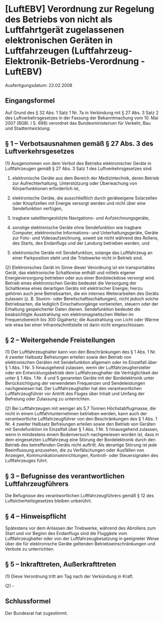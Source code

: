 # [LuftEBV] Verordnung zur Regelung des Betriebs von nicht als Luftfahrtgerät zugelassenen elektronischen Geräten in Luftfahrzeugen  (Luftfahrzeug-Elektronik-Betriebs-Verordnung - LuftEBV)

Ausfertigungsdatum: 22.02.2008

 

## Eingangsformel

Auf Grund des § 32 Abs. 1 Satz 1 Nr. 7a in Verbindung mit § 27 Abs. 3 Satz 2 des Luftverkehrsgesetzes in der Fassung der Bekanntmachung vom 10. Mai 2007 (BGBl. I S. 698) verordnet das Bundesministerium für Verkehr, Bau und Stadtentwicklung:


## § 1 – Verbotsausnahmen gemäß § 27 Abs. 3 des Luftverkehrsgesetzes

(1) Ausgenommen von dem Verbot des Betriebs elektronischer Geräte in Luftfahrzeugen gemäß § 27 Abs. 3 Satz 1 des Luftverkehrsgesetzes sind

1. elektronische Geräte aus dem Bereich der Medizintechnik, deren Betrieb zur Aufrechterhaltung, Unterstützung oder Überwachung von Körperfunktionen erforderlich ist,

2. elektronische Geräte, die ausschließlich durch geräteeigene Solarzellen oder Knopfzellen mit Energie versorgt werden und nicht über eine Sendefunktion verfügen,

3. tragbare satellitengestützte Navigations- und Aufzeichnungsgeräte,

4. sonstige elektronische Geräte ohne Sendefunktion wie tragbare Computer, elektronische Informations- und Unterhaltungsgeräte, Geräte zur Foto- und Videoaufzeichnung, soweit sie nicht während des Rollens, des Starts, des Endanflugs und der Landung betrieben werden, und

5. elektronische Geräte mit Sendefunktion, solange das Luftfahrzeug an einer Parkposition steht und die Triebwerke nicht in Betrieb sind.

(2) Elektronisches Gerät im Sinne dieser Verordnung ist ein transportables Gerät, das elektronische Schaltkreise enthält und mittels eigener Energieversorgung betrieben oder aus einer Bordsteckdose versorgt wird. Betrieb eines elektronischen Geräts bedeutet die Versorgung der Schaltkreise eines derartigen Geräts mit elektrischer Energie; hierzu gehören auch jene Betriebsarten, die ein internes Weiterarbeiten des Geräts zulassen (z. B. Stumm- oder Bereitschaftsschaltungen), nicht jedoch solche Betriebsarten, die lediglich Einschaltvorgänge vorbereiten, steuern oder der Erhaltung gespeicherter Daten dienen. Sendefunktion bedeutet die beabsichtigte Ausstrahlung von elektromagnetischen Wellen im Frequenzbereich bis 300 Gigahertz; die Ausstrahlung von Licht oder Wärme wie etwa bei einer Infrarotschnittstelle ist darin nicht eingeschlossen.


## § 2 – Weitergehende Freistellungen

(1) Der Luftfahrzeughalter kann von den Beschränkungen des § 1 Abs. 1 Nr. 4 zweiter Halbsatz Befreiungen erteilen sowie den Betrieb von elektronischen Geräten mit Sendefunktion allgemein oder im Einzelfall über § 1 Abs. 1 Nr. 5 hinausgehend zulassen, wenn der Luftfahrzeughersteller oder ein Entwicklungsbetrieb dem Luftfahrzeughalter die Verträglichkeit der unter § 1 Abs. 1 Nr. 4 und 5 genannten Geräte mit der Bordelektronik unter Berücksichtigung der verwendeten Frequenzen und Sendeleistungen nachgewiesen hat. Der Luftfahrzeughalter hat den verantwortlichen Luftfahrzeugführer vor Antritt des Fluges über Inhalt und Umfang der Befreiung oder Zulassung zu unterrichten.

(2) Bei Luftfahrzeugen mit weniger als 5,7 Tonnen Höchstabflugmasse, die nicht in einem Luftfahrtunternehmen betrieben werden, kann auch der verantwortliche Luftfahrzeugführer von den Beschränkungen des § 1 Abs. 1 Nr. 4 zweiter Halbsatz Befreiungen erteilen sowie den Betrieb von Geräten mit Sendefunktion im Einzelfall über § 1 Abs. 1 Nr. 5 hinausgehend zulassen, wenn in mindestens einem Bodenversuch nachgewiesen worden ist, dass in dem eingesetzten Luftfahrzeug eine Störung der Bordelektronik durch den Betrieb des betreffenden Geräts nicht auftritt. Als derartige Störung ist jede Beeinflussung anzusehen, die zu Verfälschungen oder Ausfällen von Anzeigen, Kommunikationseinrichtungen, Kontroll- oder Steuersignalen des Luftfahrzeuges führt.


## § 3 – Befugnisse des verantwortlichen Luftfahrzeugführers

Die Befugnisse des verantwortlichen Luftfahrzeugführers gemäß § 12 des Luftsicherheitsgesetzes bleiben unberührt.


## § 4 – Hinweispflicht

Spätestens vor dem Anlassen der Triebwerke, während des Abrollens zum Start und vor Beginn des Endanflugs sind die Fluggäste vom Luftfahrzeughalter oder von der Luftfahrzeugbesatzung in geeigneter Weise über die für elektronische Geräte geltenden Betriebseinschränkungen und Verbote zu unterrichten.


## § 5 – Inkrafttreten, Außerkrafttreten

(1) Diese Verordnung tritt am Tag nach der Verkündung in Kraft.

(2) -


## Schlussformel

Der Bundesrat hat zugestimmt.
